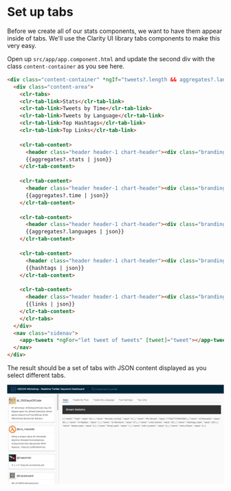 # Set up tabs

Before we create all of our stats components, we want to have them appear inside of tabs. We'll use the Clarity UI library tabs components to make this very easy.

Open up `src/app/app.component.html` and update the second div with the class `content-container` as you see here.

```html
<div class="content-container" *ngIf="tweets?.length && aggregates?.languages?.length">
  <div class="content-area">
    <clr-tabs>
    <clr-tab-link>Stats</clr-tab-link>
    <clr-tab-link>Tweets by Time</clr-tab-link>
    <clr-tab-link>Tweets by Language</clr-tab-link>
    <clr-tab-link>Top Hashtags</clr-tab-link>
    <clr-tab-link>Top Links</clr-tab-link>

    <clr-tab-content>
      <header class="header header-1 chart-header"><div class="branding"><span class="title">Stream Statistics</span></div></header>
      {{aggregates?.stats | json}}
    </clr-tab-content>

    <clr-tab-content>
      <header class="header header-1 chart-header"><div class="branding"><span class="title">Tweets by Time</span></div></header>
      {{aggregates?.time | json}}
    </clr-tab-content>

    <clr-tab-content>
      <header class="header header-1 chart-header"><div class="branding"><span class="title">Tweets by Language</span></div></header>
      {{aggregates?.languages | json}}
    </clr-tab-content>

    <clr-tab-content>
      <header class="header header-1 chart-header"><div class="branding"><span class="title">Top Hashtags</span></div></header>
      {{hashtags | json}}
    </clr-tab-content>

    <clr-tab-content>
      <header class="header header-1 chart-header"><div class="branding"><span class="title">Top Links</span></div></header>
      {{links | json}}
    </clr-tab-content>
    </clr-tabs>
  </div>
  <nav class="sidenav">
    <app-tweets *ngFor="let tweet of tweets" [tweet]="tweet"></app-tweets>
  </nav>
</div>
```

The result should be a set of tabs with JSON content displayed as you select different tabs.

![Tabs](setup-tabs.png)